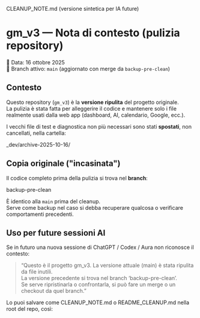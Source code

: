 CLEANUP_NOTE.md (versione sintetica per IA future)
# gm_v3 — Nota di contesto (pulizia repository)

📅 Data: 16 ottobre 2025  
📂 Branch attivo: `main` (aggiornato con merge da `backup-pre-clean`)

## Contesto
Questo repository (`gm_v3`) è la **versione ripulita** del progetto originale.  
La pulizia è stata fatta per alleggerire il codice e mantenere solo i file realmente usati dalla web app (dashboard, AI, calendario, Google, ecc.).

I vecchi file di test e diagnostica non più necessari sono stati **spostati**, non cancellati, nella cartella:


_dev/archive-2025-10-16/


## Copia originale ("incasinata")
Il codice completo prima della pulizia si trova nel **branch**:


backup-pre-clean

È identico alla `main` prima del cleanup.  
Serve come backup nel caso si debba recuperare qualcosa o verificare comportamenti precedenti.

## Uso per future sessioni AI
Se in futuro una nuova sessione di ChatGPT / Codex / Aura non riconosce il contesto:
> “Questo è il progetto gm_v3. La versione attuale (main) è stata ripulita da file inutili.  
> La versione precedente si trova nel branch ‘backup-pre-clean’.  
> Se serve ripristinarla o confrontarla, si può fare un merge o un checkout da quel branch.”



Lo puoi salvare come CLEANUP_NOTE.md o README_CLEANUP.md nella root del repo, così:
